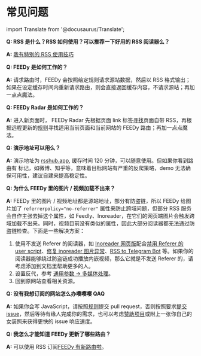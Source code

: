 # 常见问题

import Translate from '@docusaurus/Translate';

**Q: RSS 是什么？RSS 如何使用？可以推荐一下好用的 RSS 阅读器么？**

**A:** [我有特别的 RSS 使用技巧](https://khulnasoft-lab.cc/ohmyrss/)

**Q: FEEDy 是如何工作的？**

**A:** 请求路由时，FEEDy 会按照给定规则请求源站数据，然后以 RSS 格式输出；如果在设定缓存时间内重新请求路由，则会直接返回缓存内容，不请求源站；再加一点点魔法。

**Q: FEEDy Radar 是如何工作的？**

**A:** 进入新页面时， FEEDy Radar 先根据页面 link 标签[寻找](https://github.com/khulnasoft-lab/feedy-Radar/blob/master/src/js/content/utils.js#L25)页面自带 RSS，再根据远程更新的[规则](https://github.com/khulnasoft-lab/feedy/blob/master/assets/radar-rules.js)寻找适用当前页面和当前网站的 FEEDy 路由；再加一点点魔法。

**Q: 演示地址可以用么？**

**A:** 演示地址为 [rsshub.app](https://rsshub.app), 缓存时间 120 分钟，可以随意使用。但如果你看到路由有 <Badge vertical="middle" type="caution"><Translate id="badge.anticrawler" /></Badge> 标记，如微博、知乎等，意味着目标网站有严重的反爬策略，demo 无法确保可用性，建议自建来提高稳定性。

**Q: 为什么 FEEDy 里的图片 / 视频加载不出来？**

**A:** FEEDy 里的图片 / 视频地址都是源站地址，部分有防盗链，所以 FEEDy 给图片加了 `referrerpolicy="no-referrer"` 属性来防止跨域问题，但部分 RSS 服务会自作主张去掉这个属性，如 Feedly、Inoreader，在它们的网页端图片会触发跨域加载不出来。同时，视频目前没有类似的属性，因此大部分阅读器都无法通过防盗链检查。下面是一些解决方案：

1.  使用不发送 Referer 的阅读器，如 [Inoreader 网页版](https://www.inoreader.com/)配合[禁用 Referer 的 user script](https://greasyfork.org/scripts/376884)、[修复 inoreader 图片异常](https://greasyfork.org/scripts/463461-fix-image-error-at-inoreader)、[RSS to Telegram Bot](https://github.com/Rongronggg9/RSS-to-Telegram-Bot) 等。如果你的阅读器能够绕过防盗链成功播放内嵌视频，那么它就是不发送 Referer 的，请考虑添加到文档里帮助更多的人。
2.  设置反代，参考 [通用参数 -> 多媒体处理](/zh/parameter#多媒体处理)。
3.  回到原网站查看相关资源。

**Q: 没有我想订阅的网站怎么办嘤嘤嘤 QAQ**

**A:** 如果你会写 JavaScript，请按照[规则](/zh/joinus/quick-start#提交新的-rsshub-规则)提交 pull request，否则按照要求[提交 issue](https://github.com/khulnasoft-lab/feedy/issues/new?template=rss_request_zh.md)，然后等待有缘人完成你的需求，也可以考虑[赞助项目](/zh/support)或附上一张你自己的女装照来获得更快的 issue 响应速度。

**Q: 我怎么才能知道 FEEDy 更新了哪些路由？**

**A:** 可以使用 RSS 订阅[FEEDy 有新路由啦](/zh/routes/program-update#rsshub)。
